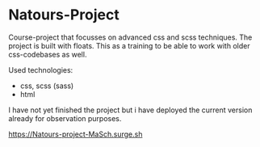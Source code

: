 # Natours-Project

Course-project that focusses on advanced css and scss techniques. 
The project is built with floats. This as a training to be able to work with older css-codebases as well.


Used technologies:
- css, scss (sass)
- html

I have not yet finished the project but i have deployed the current version already for observation purposes.

https://Natours-project-MaSch.surge.sh